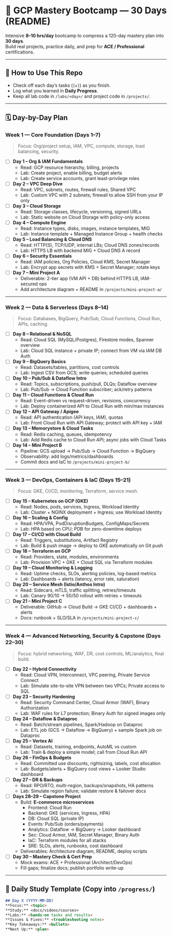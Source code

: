 # 🚀 GCP Mastery Bootcamp — 30 Days (README)

Intensive **8–10 hrs/day** bootcamp to compress a 120-day mastery plan into **30 days**.  
Build real projects, practice daily, and prep for **ACE / Professional** certifications.

---

## 📌 How to Use This Repo
- Check off each day’s tasks (`[x]`) as you finish.
- Log what you learned in **Daily Progress**.
- Keep all lab code in `/labs/<day>/` and project code in `/projects/`.

---

## 🗓️ Day-by-Day Plan

### Week 1 — Core Foundation (Days 1–7)
> Focus: Org/project setup, IAM, VPC, compute, storage, load balancing, security.

- [ ] **Day 1 – Org & IAM Fundamentals**
  - Read: GCP resource hierarchy, billing, projects
  - Lab: Create project, enable billing, budget alerts
  - Lab: Create service accounts, grant least-privilege roles
- [ ] **Day 2 – VPC Deep Dive**
  - Read: VPC, subnets, routes, firewall rules, Shared VPC
  - Lab: Custom VPC with 2 subnets; firewall to allow SSH from your IP only
- [ ] **Day 3 – Cloud Storage**
  - Read: Storage classes, lifecycle, versioning, signed URLs
  - Lab: Static website on Cloud Storage with policy-only access
- [ ] **Day 4 – Compute Engine**
  - Read: Instance types, disks, images, instance templates, MIG
  - Lab: Instance template + Managed Instance Group + health checks
- [ ] **Day 5 – Load Balancing & Cloud DNS**
  - Read: HTTP(S), TCP/UDP, internal LBs; Cloud DNS zones/records
  - Lab: HTTPS LB with backend MIG + Cloud DNS A record
- [ ] **Day 6 – Security Essentials**
  - Read: IAM policies, Org Policies, Cloud KMS, Secret Manager
  - Lab: Encrypt app secrets with KMS + Secret Manager; rotate keys
- [ ] **Day 7 – Mini Project A**
  - Deliverable: 2-tier app (VM API + DB) behind HTTPS LB, IAM-secured ops
  - Add architecture diagram + README in `/projects/mini-project-a/`

---

### Week 2 — Data & Serverless (Days 8–14)
> Focus: Databases, BigQuery, Pub/Sub, Cloud Functions, Cloud Run, APIs, caching.

- [ ] **Day 8 – Relational & NoSQL**
  - Read: Cloud SQL (MySQL/Postgres), Firestore modes, Spanner overview
  - Lab: Cloud SQL instance + private IP; connect from VM via IAM DB Auth
- [ ] **Day 9 – BigQuery Basics**
  - Read: Datasets/tables, partitions, cost controls
  - Lab: Ingest CSV from GCS; write queries; scheduled queries
- [ ] **Day 10 – Pub/Sub & Dataflow Intro**
  - Read: Topics, subscriptions, push/pull, DLQs; Dataflow overview
  - Lab: Pub/Sub → Cloud Function subscriber; ack/retry patterns
- [ ] **Day 11 – Cloud Functions & Cloud Run**
  - Read: Event-driven vs request-driven, revisions, concurrency
  - Lab: Deploy containerized API to Cloud Run with min/max instances
- [ ] **Day 12 – API Gateway / Apigee**
  - Read: API authentication (API keys, IAM), quotas
  - Lab: Front Cloud Run with API Gateway; protect with API key + IAM
- [ ] **Day 13 – Memorystore & Cloud Tasks**
  - Read: Redis caching, queues, idempotency
  - Lab: Add Redis cache to Cloud Run API; async jobs with Cloud Tasks
- [ ] **Day 14 – Mini Project B**
  - Pipeline: GCS upload → Pub/Sub → Cloud Function → BigQuery
  - Observability: add logs/metrics/dashboards
  - Commit docs and IaC to `/projects/mini-project-b/`

---

### Week 3 — DevOps, Containers & IaC (Days 15–21)
> Focus: GKE, CI/CD, monitoring, Terraform, service mesh.

- [ ] **Day 15 – Kubernetes on GCP (GKE)**
  - Read: Nodes, pods, services, Ingress, Workload Identity
  - Lab: Cluster + NGINX deployment + Ingress; use Workload Identity
- [ ] **Day 16 – Scaling & Config**
  - Read: HPA/VPA, PodDisruptionBudgets, ConfigMaps/Secrets
  - Lab: HPA based on CPU; PDB for zero-downtime deploys
- [ ] **Day 17 – CI/CD with Cloud Build**
  - Read: Triggers, substitutions, Artifact Registry
  - Lab: Build & push image → deploy to GKE automatically on Git push
- [ ] **Day 18 – Terraform on GCP**
  - Read: Providers, state, modules, environments
  - Lab: Provision VPC + GKE + Cloud SQL via Terraform modules
- [ ] **Day 19 – Cloud Monitoring & Logging**
  - Read: Uptime checks, SLOs, alerting policies, log-based metrics
  - Lab: Dashboards + alerts (latency, error rate, saturation)
- [ ] **Day 20 – Service Mesh (Istio/Anthos Intro)**
  - Read: Sidecars, mTLS, traffic splitting, retries/timeouts
  - Lab: Canary 90/10 → 50/50 rollout with retries + timeouts
- [ ] **Day 21 – Mini Project C**
  - Deliverable: GitHub → Cloud Build → GKE CI/CD + dashboards + alerts
  - Docs: runbook + SLO/SLA in `/projects/mini-project-c/`

---

### Week 4 — Advanced Networking, Security & Capstone (Days 22–30)
> Focus: hybrid networking, WAF, DR, cost controls, ML/analytics, final build.

- [ ] **Day 22 – Hybrid Connectivity**
  - Read: Cloud VPN, Interconnect, VPC peering, Private Service Connect
  - Lab: Simulate site-to-site VPN between two VPCs; Private access to SQL
- [ ] **Day 23 – Security Hardening**
  - Read: Security Command Center, Cloud Armor (WAF), Binary Authorization
  - Lab: WAF rules for L7 protection; Binary Auth for signed images only
- [ ] **Day 24 – Dataflow & Dataproc**
  - Read: Batch/stream pipelines, Spark/Hadoop on Dataproc
  - Lab: ETL job (GCS → Dataflow → BigQuery) + sample Spark job on Dataproc
- [ ] **Day 25 – Vertex AI**
  - Read: Datasets, training, endpoints, AutoML vs custom
  - Lab: Train & deploy a simple model; call from Cloud Run API
- [ ] **Day 26 – FinOps & Budgets**
  - Read: Committed use discounts, rightsizing, labels, cost allocation
  - Lab: Budgets/alerts + BigQuery cost views + Looker Studio dashboard
- [ ] **Day 27 – DR & Backups**
  - Read: RPO/RTO, multi-region, backups/snapshots, HA patterns
  - Lab: Simulate region failure; validate restore & failover docs
- [ ] **Days 28–29 – Capstone Project**
  - Build: **E-commerce microservices**
    - Frontend: Cloud Run
    - Backend: GKE (services, Ingress, HPA)
    - DB: Cloud SQL (private IP)
    - Events: Pub/Sub (orders/payments)
    - Analytics: Dataflow → BigQuery → Looker dashboard
    - Sec: Cloud Armor, IAM, Secret Manager, Binary Auth
    - IaC: Terraform modules for all stacks
    - SRE: SLOs, alerts, runbooks, cost dashboard
  - Deliverables: Architecture diagram, README, deploy scripts
- [ ] **Day 30 – Mastery Check & Cert Prep**
  - Mock exams: ACE + Professional (Architect/DevOps)
  - Fill gaps; finalize docs; publish portfolio write-up

---

## 🧪 Daily Study Template (Copy into `/progress/`)
```md
## Day X (YYYY-MM-DD)
**Focus:** <topic>
**Study:** <docs/videos/courses>
**Labs:** <hands-on tasks and results>
**Issues & Fixes:** <troubleshooting notes>
**Key Takeaways:** <bullets>
**Next Up:** <plan>

